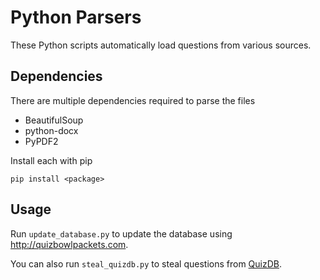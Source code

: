 # Python Parsers

These Python scripts automatically load questions from various sources.

## Dependencies

There are multiple dependencies required to parse the files

- BeautifulSoup
- python-docx
- PyPDF2

Install each with pip

```pip install <package>```

## Usage

Run `update_database.py` to update the database using http://quizbowlpackets.com.

You can also run `steal_quizdb.py` to steal questions from [QuizDB](https://www.quizdb.org).

